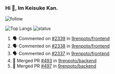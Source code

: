 ### Hi 👋, Im Keisuke Kan.

<!--
**9renpoto/9renpoto** is a ✨ _special_ ✨ repository because its `README.md` (this file) appears on your GitHub profile.

Here are some ideas to get you started:

- 🔭 I’m currently working on ...
- 🌱 I’m currently learning ...
- 👯 I’m looking to collaborate on ...
- 🤔 I’m looking for help with ...
- 💬 Ask me about ...
- 📫 How to reach me: ...
- 😄 Pronouns: ...
- ⚡ Fun fact: ...
-->

![follow](https://img.shields.io/github/followers/9renpoto?label=Follow&style=social)

![Top Langs](https://github-readme-stats.vercel.app/api/top-langs/?username=9renpoto&hide=html&layout=compact)
![status](https://github-readme-stats.vercel.app/api?username=9renpoto&show_icons=true&count_private=true&hide=issues,contribs)

<!--START_SECTION:activity-->
1. 🗣 Commented on [#2339](https://github.com/9renpoto/frontend/issues/2339) in [9renpoto/frontend](https://github.com/9renpoto/frontend)
2. 🗣 Commented on [#2338](https://github.com/9renpoto/frontend/issues/2338) in [9renpoto/frontend](https://github.com/9renpoto/frontend)
3. 🗣 Commented on [#2337](https://github.com/9renpoto/frontend/issues/2337) in [9renpoto/frontend](https://github.com/9renpoto/frontend)
4. 🎉 Merged PR [#493](https://github.com/9renpoto/backend/pull/493) in [9renpoto/backend](https://github.com/9renpoto/backend)
5. 🎉 Merged PR [#497](https://github.com/9renpoto/backend/pull/497) in [9renpoto/backend](https://github.com/9renpoto/backend)
<!--END_SECTION:activity-->

